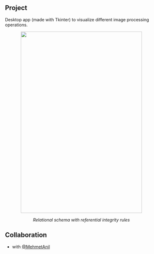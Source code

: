 ## Project

Desktop app (made with Tkinter) to visualize different image processing operations. 

<p align="center">
       <img src="https://i.ibb.co/9ynndZg/Ekran-Al-nt-s.png" width="400" height="600" align = center>
       <p align="center"> <i>Relational schema with referential integrity rules</i> </p>
</p>

## Collaboration

- with [@MehmetAnil](https://github.com/MehmetAnil) 
